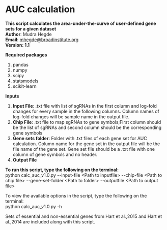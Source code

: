 # AUC calculation
<b>This script calculates the area-under-the-curve of user-defined gene sets for a given dataset </b>  
<b>Author</b>: Mudra Hegde  
<b>Email</b>: mhegde@broadinstitute.org  
<b>Version: 1.1 </b>  
  
<b>Required packages</b>
1. pandas
2. numpy
3. scipy
4. statsmodels
5. scikit-learn
  
<b>Inputs</b>
1. <b>Input File</b>: .txt file with list of sgRNAs in the first column and log-fold changes for every sample in the following columns. Column names of log-fold changes will be sample name in the output file. 
2. <b>Chip File</b>: .txt file to map sgRNAs to gene symbols;First column should be the list of sgRNAs and second column should be the corresponding gene symbols
3. <b>Gene sets folder</b>: Folder with .txt files of each gene set for AUC calculation. Column name for the gene set in the output file will be the file name of the gene set. Gene set file should be a .txt file with one column of gene symbols and no header.
4. <b>Output File</b>
  
<b>To run this script, type the following on the terminal:</b>  
python calc_auc_v1.0.py --input-file \<Path to inputfile\> --chip-file \<Path to chip file\> --gene-set-folder \<Path to folder\> --outputfile \<Path to output file\>  
    
To view the available options in the script, type the following on the terminal:  
python calc_auc_v1.0.py -h 

Sets of essential and non-essential genes from Hart et al.,2015 and Hart et al.,2014 are included along with this script.  


  

